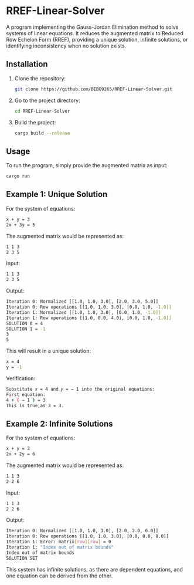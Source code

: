 # RREF-Linear-Solver
A program implementing the Gauss-Jordan Elimination method to solve systems of linear equations. It reduces the augmented matrix to Reduced Row Echelon Form (RREF), providing a unique solution, infinite solutions, or identifying inconsistency when no solution exists.
## Installation

1. Clone the repository:
   ```bash
   git clone https://github.com/BIBO9265/RREF-Linear-Solver.git
   ```

2. Go to the project directory:
   ```bash
   cd RREF-Linear-Solver
   ```

3. Build the project:
   ```bash
   cargo build --release
   ```

## Usage
To run the program, simply provide the augmented matrix as input:
```bash
cargo run
```
## Example 1: Unique Solution
For the system of equations:
```bash
x + y = 3
2x + 3y = 5
```

The augmented matrix would be represented as:
```bash
1 1 3
2 3 5
```

Input:
```bash
1 1 3
2 3 5
```

Output:
```bash
Iteration 0: Normalized [[1.0, 1.0, 3.0], [2.0, 3.0, 5.0]]
Iteration 0: Row operations [[1.0, 1.0, 3.0], [0.0, 1.0, -1.0]]
Iteration 1: Normalized [[1.0, 1.0, 3.0], [0.0, 1.0, -1.0]]
Iteration 1: Row operations [[1.0, 0.0, 4.0], [0.0, 1.0, -1.0]]
SOLUTION 0 = 4
SOLUTION 1 = -1
3
5
```

This will result in a unique solution:
```bash
x = 4
y = -1
```

Verification:<br>
```bash
Substitute 𝑥 = 4 and 𝑦 = − 1 into the original equations:
First equation:
4 + ( − 1 ) = 3
This is true,as 3 = 3.
```
## Example 2: Infinite Solutions
For the system of equations:
```bash
x + y = 3
2x + 2y = 6
```

The augmented matrix would be represented as:
```bash
1 1 3
2 2 6
```

Input:
```bash
1 1 3
2 2 6
```

Output:
```bash
Iteration 0: Normalized [[1.0, 1.0, 3.0], [2.0, 2.0, 6.0]]
Iteration 0: Row operations [[1.0, 1.0, 3.0], [0.0, 0.0, 0.0]]
Iteration 1: Error: matrix[row][row] = 0
Iteration 1: "Index out of matrix bounds"
Index out of matrix bounds
SOLUTION SET
```

This system has infinite solutions, as there are dependent equations, and one equation can be derived from the other.
